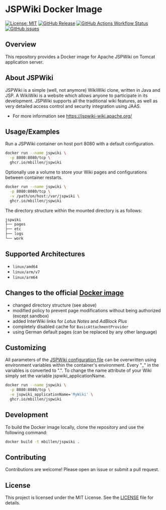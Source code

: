 # JSPWiki Docker Image

[![License: MIT](https://img.shields.io/badge/License-MIT-yellow.svg)](https://opensource.org/licenses/MIT)
[![GitHub Release](https://img.shields.io/github/v/tag/mbillen/jspwiki.svg?logo=github&style=flat-square)](https://github.com/mbillen/jspwiki/tags)
[![GitHub Actions Workflow Status](https://img.shields.io/github/actions/workflow/status/mbillen/jspwiki/docker-publish.yml?label=ci&logo=github&style=flat-square)](https://github.com/mbillen/jspwiki/actions?workflow=docker)
[![GitHub issues](https://img.shields.io/github/issues/mbillen/jspwiki?logo=github&style=flat-square)](https://github.com/mbillen/jspwiki/issues)

## Overview

This repository provides a Docker image for Apache JSPWiki on Tomcat application server.

## About JSPWiki

JSPWiki is a simple (well, not anymore) WikiWiki clone, written in Java and JSP.  A WikiWiki is a website which allows anyone to participate in its development.  JSPWiki supports all the traditional wiki features, as well as very detailed access control and security integration using JAAS. 

* For more information see https://jspwiki-wiki.apache.org/

## Usage/Examples

Run a JSPWiki container on host port 8080 with a default configuration. 

```bash
docker run --name jspwiki \
  -p 8080:8080/tcp \
  ghcr.io/mbillen/jspwiki
```

Optionally use a volume to store your Wiki pages and configurations between container restarts.

```bash
docker run --name jspwiki \
  -p 8080:8080/tcp \
  -v /path/on/host:/var/jspwiki \
  ghcr.io/mbillen/jspwiki
```

The directory structure within the mounted directory is as follows:

```md
jspwiki
├── pages
├── etc 
├── logs
└── work
```

## Supported Architectures

- `linux/amd64`
- `linux/arm/v7`
- `linux/arm64`

## Changes to the official [Docker image](https://jspwiki-wiki.apache.org/Wiki.jsp?page=Docker)

* changed directory structure (see above)
* modified policy to prevent page modifications without being authorized (except sandbox)
* added InterWiki links for *Lotus Notes* and *AdBlock Plus*
* completely disabled cache for `BasicAttachmentProvider`
* using German default pages (can be replaced by any other language)

## Customizing

All parameters of the [JSPWiki configuration file](https://github.com/apache/jspwiki/blob/master/jspwiki-main/src/main/resources/ini/jspwiki.properties) can be overwritten using environment variables within the container's environment. Every "_" in the variables is converted to ".". To change the name attribute of your Wiki simply set the variable jspwiki_applicationName.

```bash
docker run --name jspwiki \
  -p 8080:8080/tcp \
  -e jspwiki_applicationName='MyWiki' \
  ghcr.io/mbillen/jspwiki
```

## Development

To build the Docker image locally, clone the repository and use the following command:

```sh
docker build -t mbillen/jspwiki .
```

## Contributing

Contributions are welcome! Please open an issue or submit a pull request.

## License

This project is licensed under the MIT License. See the [LICENSE](LICENSE) file for details.
